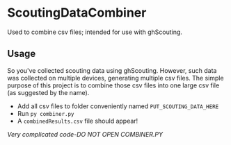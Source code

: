 # ScoutingDataCombiner
Used to combine csv files; intended for use with ghScouting.

## Usage
So you've collected scouting data using ghScouting. However, such data was collected on multiple devices, generating multiple csv files. The simple purpose of this project is to combine those csv files into one large csv file (as suggested by the name). 

- Add all csv files to folder conveniently named `PUT_SCOUTING_DATA_HERE`
- Run `py combiner.py`
- A `combinedResults.csv` file should appear!

*Very complicated code-DO NOT OPEN COMBINER.PY*
